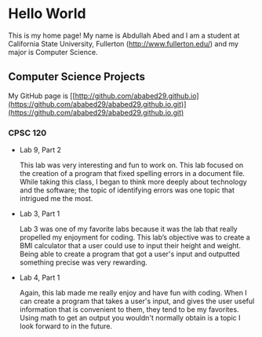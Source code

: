 # Hello World

This is my home page! My name is Abdullah Abed and I am a student at California State University, Fullerton (http://www.fullerton.edu/) and my major is Computer Science.

## Computer Science Projects

My GitHub page is [[http://github.com/ababed29.github.io](https://github.com/ababed29/ababed29.github.io.git)](https://github.com/ababed29/ababed29.github.io.git)

### CPSC 120

* Lab 9, Part 2

    This lab was very interesting and fun to work on. This lab focused on the creation of a program that fixed spelling errors in a document file. While taking this class, I began to think more deeply about technology and the software; the topic of identifying errors was one topic that intrigued me the most. 

* Lab 3, Part 1

    Lab 3 was one of my favorite labs because it was the lab that really propelled my enjoyment for coding. This lab’s objective was to create a BMI calculator that a user could use to input their height and weight. Being able to create a program that got a user's input and outputted something precise was very rewarding. 

* Lab 4, Part 1

    Again, this lab made me really enjoy and have fun with coding. When I can create a program that takes a user's input, and gives the user useful information that is convenient to them, they tend to be my favorites. Using math to get an output you wouldn't normally obtain is a topic I look forward to in the future. 
